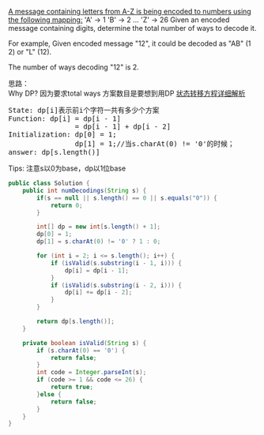 [A message containing letters from A-Z is being encoded to numbers using the following mapping:](https://oj.leetcode.com/problems/decode-ways/)
</pre>
'A' -> 1
'B' -> 2
...
'Z' -> 26
</pre>
Given an encoded message containing digits, determine the total number of ways to decode it.

For example,
Given encoded message "12", it could be decoded as "AB" (1 2) or "L" (12).

The number of ways decoding "12" is 2.

思路：  
Why DP? 因为要求total ways 方案数目是要想到用DP  [状态转移方程详细解析](http://blog.csdn.net/shiquxinkong/article/details/17918953)
<pre>
State: dp[i]表示前i个字符一共有多少个方案  
Function: dp[i] = dp[i - 1] 
                = dp[i - 1] + dp[i - 2]  
Initialization: dp[0] = 1;  
                dp[1] = 1;//当s.charAt(0) != '0'的时候；  
answer: dp[s.length()]  
</pre>

Tips: 注意s以0为base，dp以1位base

```java
public class Solution {
    public int numDecodings(String s) { 
    	if(s == null || s.length() == 0 || s.equals("0")) {
    		return 0;
    	} 

    	int[] dp = new int[s.length() + 1];
    	dp[0] = 1;
    	dp[1] = s.charAt(0) != '0' ? 1 : 0;

    	for (int i = 2; i <= s.length(); i++) {
    		if (isValid(s.substring(i - 1, i))) {
    			dp[i] = dp[i - 1];
    		}
    		if (isValid(s.substring(i - 2, i))) {
    			dp[i] += dp[i - 2];
    		}
    	}

    	return dp[s.length()];
    }

    private boolean isValid(String s) {
        if (s.charAt(0) == '0') {
            return false;
        }
    	int code = Integer.parseInt(s);
    	if (code >= 1 && code <= 26) {
    		return true;
    	}else {
    		return false;
    	}
    }
}
```